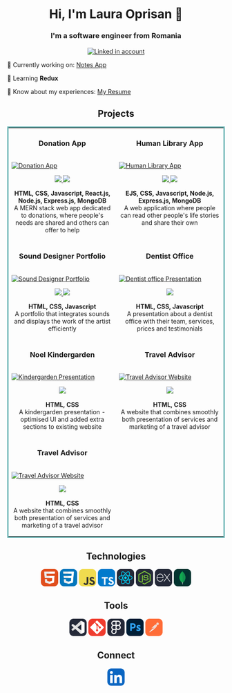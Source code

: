 <h1 align="center">Hi, I'm Laura Oprisan 👋</h1>
<h3 align="center">I'm a software engineer from Romania</h3>
<p align="center">
    <a href="https://www.linkedin.com/in/laura-oprisan-680967256/" target="blank">
        <img align="center" src="https://raw.githubusercontent.com/rahuldkjain/github-profile-readme-generator/master/src/images/icons/Social/linked-in-alt.svg" alt="Linked in account" height="20" width="27" />
    </a>
    <!-- <a href="https://www.facebook.com/laura.isbasoiu" target="blank">
        <img align="center" src="https://raw.githubusercontent.com/rahuldkjain/github-profile-readme-generator/master/src/images/icons/Social/facebook.svg" alt="Facebook account" height="20" width="27" />
    </a> -->
</p>


 🔭 Currently working on: [Notes App](https://github.com/lauraoprisan/notes-app)

 🌱 Learning **Redux**

 📄 Know about my experiences: [My Resume](<docs/laura-oprisan-resume.pdf>)



<h2 align="center">Projects</h2>
<table bordercolor="#66b2b2">

<!--second row -->
  <tr>
      <td width="50%" valign="top">
      <h3 align="center">Donation App</h3>
        <br />
        <a target="_blank" href="https://donation-app-taupe.vercel.app/">
            <img src="media/donation-app.gif" width="100%" alt="Donation App"/>
        </a>
        <br />
        <p align="center">

<a href="https://github.com/lauraoprisan/donation-app" target="_blank">
    <img src="https://img.shields.io/badge/-Github%20repo-%2324292f"/>
</a>
<a href="https://donation-app-taupe.vercel.app/" target="_blank">
    <img src="https://img.shields.io/badge/-Website-blue"/>
</a>
</p>
<p align="center"><strong>HTML, CSS, Javascript, React.js, Node.js, Express.js, MongoDB</strong>
<br />
 A MERN stack web app dedicated to donations, where people's needs are shared and others can offer to help </p>
</td>
    <td width="50%" valign="top">
      <h3 align="center">Human Library App</h3>
        <br />
        <a target="_blank" href="https://human-library.up.railway.app/">
            <img src="media/human-library.gif" width="100%" alt="Human Library App"/>
        </a>
        <br />
        <p align="center">

<a href="https://github.com/lauraoprisan/human-library" target="_blank">
    <img src="https://img.shields.io/badge/-Github%20repo-%2324292f"/>
</a>
<a href="https://human-library.up.railway.app/" target="_blank">
    <img src="https://img.shields.io/badge/-Website-blue"/>
</a>
</p>
<p align="center"><strong>EJS, CSS, Javascript, Node.js, Express.js, MongoDB</strong>
<br />
 A web application where people can read other people's life stories and share their own</p>
</td>

</tr>

<!--second row -->
  <tr>
  <td width="50%" valign="top">
    <h3 align="center">Sound Designer Portfolio</h3>
        <br />
    <a target="_blank" href="https://alexandruoprisan.eu/">
            <img src="media/sound-designer.gif" width="100%"  alt="Sound Designer Portfolio"/>
    </a>
    <br />
    <p align="center">

<a href="https://github.com/lauraoprisan/alex-sound-design" target="_blank">
    <img src="https://img.shields.io/badge/-Github%20repo-%2324292f"/>
</a>
<a href="https://alexandruoprisan.eu/" target="_blank">
    <img src="https://img.shields.io/badge/-Website-blue"/>
</a>
</p>
<p align="center"><strong>HTML, CSS, Javascript</strong>
<br />
 A portfolio that integrates sounds and displays the work of the artist efficiently</p>
</td>
    <td width="50%" valign="top">
      <h3 align="center">Dentist Office</h3>
        <br />
        <a target="_blank" href="https://dentist4u.ro/">
            <img src="media/dentist.gif" width="100%" alt="Dentist office Presentation"/>
        </a>
        <br />
        <p align="center">

<!-- <a href="https://github.com/lauraoprisan/human-library" target="_blank">
    <img src="https://img.shields.io/badge/-Github%20repo-%2324292f"/>
</a>   -->
<a href="https://dentist4u.ro/" target="_blank">
    <img src="https://img.shields.io/badge/-Website-blue"/>
</a>
</p>
<p align="center"><strong>HTML, CSS, Javascript</strong>
<br />
 A presentation about a dentist office with their team, services, prices and testimonials</p>
</td>


</tr>
<!--third row -->
  <tr>

<td width="50%" valign="top">
    <h3 align="center">Noel Kindergarden</h3>
        <br />
    <a target="_blank" href="https://www.gradinita-noel.ro/">
            <img src="media/noel.gif" width="100%"  alt="Kindergarden Presentation"/>
    </a>
    <br />
    <p align="center">

<!-- <a href="https://github.com/lauraoprisan/alex-sound-design" target="_blank">
    <img src="https://img.shields.io/badge/-Github%20repo-%2324292f"/>
</a> -->
<a href="https://www.gradinita-noel.ro/" target="_blank">
    <img src="https://img.shields.io/badge/-Website-blue"/>
</a>
</p>
<p align="center"><strong>HTML, CSS</strong>
<br />
 A kindergarden presentation - optimised UI and added extra sections to existing website</p>
</td>
<td width="50%" valign="top">
    <h3 align="center">Travel Advisor</h3>
        <br />
    <a target="_blank" href="https://trueblue.ro/">
            <img src="media/travel.gif" width="100%"  alt="Travel Advisor Website"/>
    </a>
    <br />
    <p align="center">

<!-- <a href="https://github.com/lauraoprisan/alex-sound-design" target="_blank">
    <img src="https://img.shields.io/badge/-Github%20repo-%2324292f"/>
</a> -->
<a href="https://trueblue.ro/" target="_blank">
    <img src="https://img.shields.io/badge/-Website-blue"/>
</a>
</p>
<p align="center"><strong>HTML, CSS</strong>
<br />
   A website that combines smoothly both presentation of services and marketing of a travel advisor</p>
</td>
</tr>
<!--fourth row -->
  <tr>
<td width="50%" valign="top">
    <h3 align="center">Travel Advisor</h3>
        <br />
    <a target="_blank" href="https://trueblue.ro/">
            <img src="media/travel.gif" width="100%"  alt="Travel Advisor Website"/>
    </a>
    <br />
    <p align="center">

<!-- <a href="https://github.com/lauraoprisan/alex-sound-design" target="_blank">
    <img src="https://img.shields.io/badge/-Github%20repo-%2324292f"/>
</a> -->
<a href="https://trueblue.ro/" target="_blank">
    <img src="https://img.shields.io/badge/-Website-blue"/>
</a>
</p>
<p align="center"><strong>HTML, CSS</strong>
<br />
   A website that combines smoothly both presentation of services and marketing of a travel advisor</p>
</td>
</tr>
</table>


<h2 align="center">Technologies</h2>
<p align="center">
    <a href="#"><img src="https://raw.githubusercontent.com/tandpfun/skill-icons/main/icons/HTML.svg" alt="html5" width="40" height="40"/></a>
    <a href="#"><img src="https://raw.githubusercontent.com/tandpfun/skill-icons/main/icons/CSS.svg" alt="css3" width="40" height="40"/></a>
    <a href="#"><img src="https://raw.githubusercontent.com/tandpfun/skill-icons/main/icons/JavaScript.svg" alt="javascript" width="40" height="40"/></a>
    <a href="#"><img src="https://raw.githubusercontent.com/tandpfun/skill-icons/main/icons/TypeScript.svg" alt="typescript" width="40" height="40"/></a>
    <a href="#"><img src="https://raw.githubusercontent.com/tandpfun/skill-icons/main/icons/React-Dark.svg" alt="react" width="40" height="40"/></a>
    <a href="#"> <img src="https://raw.githubusercontent.com/tandpfun/skill-icons/main/icons/NodeJS-Dark.svg" alt="nodejs" width="40" height="40"/></a>
    <a href="#"><img src="https://raw.githubusercontent.com/tandpfun/skill-icons/main/icons/ExpressJS-Dark.svg" alt="express" width="40" height="40"/></a>
    <a href="#"><img src="https://raw.githubusercontent.com/tandpfun/skill-icons/main/icons/MongoDB.svg" alt="mongodb" width="40" height="40"/></a>
</p>
 <h2 align="center">Tools</h2>
<p align="center">
    <a href="#"><img src="https://raw.githubusercontent.com/tandpfun/skill-icons/main/icons/VSCode-Dark.svg" alt="vscode" width="40" height="40"/></a>
    <a href="#"><img src="https://raw.githubusercontent.com/tandpfun/skill-icons/main/icons/Git.svg" alt="git" width="40" height="40"/></a>
    <a href="#"><img src="https://raw.githubusercontent.com/tandpfun/skill-icons/main/icons/Figma-Dark.svg" alt="figma" width="40" height="40"/></a>
    <a href="#"><img src="https://raw.githubusercontent.com/tandpfun/skill-icons/main/icons/Photoshop.svg" alt="photoshop" width="40" height="40"/></a>
    <a href="#"><img src="https://raw.githubusercontent.com/tandpfun/skill-icons/main/icons/Postman.svg" alt="postman" width="40" height="40"/></a>
</p>
<h2 align="center">Connect</h2>
<p align="center">
    <a href="https://www.linkedin.com/in/laura-oprisan-680967256/" target="blank">
        <img align="center" src="https://raw.githubusercontent.com/tandpfun/skill-icons/main/icons/LinkedIn.svg" alt="Linkedin account" height="40" width="40" />
    </a>
</p>
